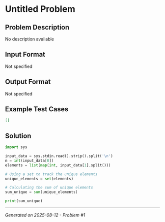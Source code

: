 # Untitled Problem

## Problem Description
No description available

## Input Format
Not specified

## Output Format
Not specified

## Example Test Cases
```json
[]
```

## Solution
```python
import sys

input_data = sys.stdin.read().strip().split('\n')
n = int(input_data[0])
elements = list(map(int, input_data[1].split()))

# Using a set to track the unique elements
unique_elements = set(elements)

# Calculating the sum of unique elements
sum_unique = sum(unique_elements)

print(sum_unique)
```

---
*Generated on 2025-08-12 - Problem #1*